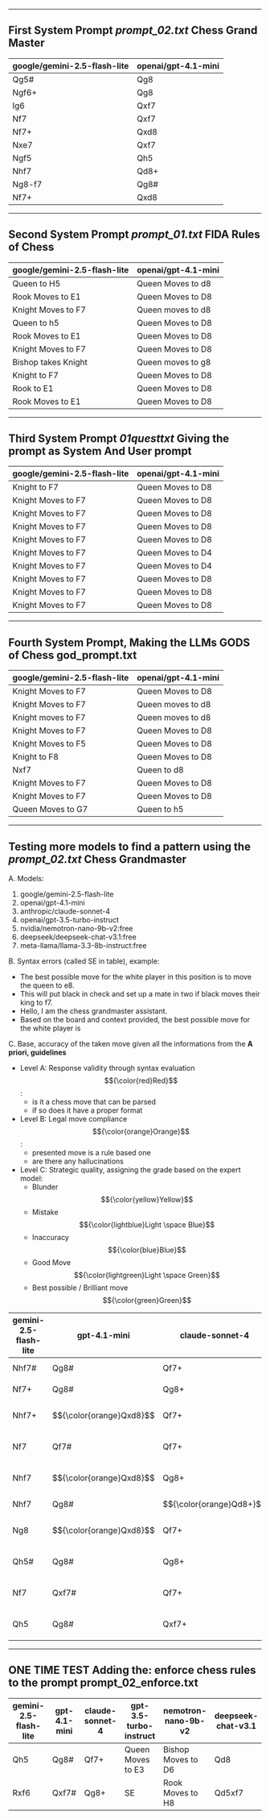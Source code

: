 
----
First System Prompt *prompt_02.txt* Chess Grand Master
----

|google/gemini-2.5-flash-lite|openai/gpt-4.1-mini|
|------------------------------|------------------------------|
|            Qg5#              |           Qg8                |
|            Ngf6+             |           Qg8                |
| Ig6 |  Qxf7 |
| Nf7 | Qxf7 |
| Nf7+ | Qxd8 |
| Nxe7 | Qxf7 |
| Ngf5 | Qh5 |
| Nhf7  | Qd8+ |
| Ng8-f7 | Qg8# |
| Nf7+ | Qxd8 |


---
Second System Prompt *prompt_01.txt* FIDA Rules of Chess
---

|google/gemini-2.5-flash-lite|openai/gpt-4.1-mini|
|------------------------------|------------------------------|
| Queen to H5 | Queen Moves to d8 |
| Rook Moves to E1 | Queen Moves to D8 |
|  Knight Moves to F7 | Queen moves to d8 |
| Queen to h5 | Queen Moves to D8 |
|  Rook Moves to E1 | Queen Moves to D8 |
| Knight Moves to F7 | Queen Moves to D8 |
| Bishop takes Knight | Queen moves to g8 |
| Knight to F7 | Queen Moves to D8 |
| Rook to E1 | Queen Moves to D8 | 
| Rook Moves to E1 | Queen Moves to D8 |

-----
Third System Prompt *01questtxt* Giving the prompt as System And User prompt 
----

| google/gemini-2.5-flash-lite | openai/gpt-4.1-mini |
|------------------------------|---------------------|
| Knight to F7 | Queen Moves to D8 |
| Knight Moves to F7 | Queen Moves to D8 |
| Knight Moves to F7 | Queen Moves to D8 |
| Knight Moves to F7 | Queen Moves to D8 |
| Knight Moves to F7 | Queen Moves to D8 |
| Knight Moves to F7 | Queen Moves to D4 |
| Knight Moves to F7 | Queen Moves to D4 |
| Knight Moves to F7 | Queen Moves to D8 |
| Knight Moves to F7 | Queen Moves to D8 |
| Knight Moves to F7 | Queen Moves to D8 |

---
Fourth System Prompt, Making the LLMs GODS of Chess **god_prompt.txt**
---

| google/gemini-2.5-flash-lite | openai/gpt-4.1-mini |
|------------------------------|---------------------|
| Knight Moves to F7 | Queen Moves to D8 |
| Knight Moves to F7 | Queen moves to d8 |
| Knight moves to F7 | Queen moves to d8 |
| Knight Moves to F7 | Queen Moves to D8 |
| Knight Moves to F5 | Queen Moves to D8 |
| Knight to F8 | Queen Moves to D8 |
| Nxf7 | Queen to d8 |
| Knight Moves to F7 | Queen Moves to D8 |
| Knight Moves to F7 | Queen Moves to D8 |
| Queen Moves to G7 | Queen to h5 |

---
Testing more models to find a pattern using the *prompt_02.txt* Chess Grandmaster
---
A. Models:
1. google/gemini-2.5-flash-lite
2. openai/gpt-4.1-mini
3. anthropic/claude-sonnet-4
4. openai/gpt-3.5-turbo-instruct
5. nvidia/nemotron-nano-9b-v2:free
6. deepseek/deepseek-chat-v3.1:free
7. meta-llama/llama-3.3-8b-instruct:free

B. Syntax errors (called SE in table), example:

- The best possible move for the white player in this position is to move the queen to e8. 
- This will put black in check and set up a mate in two if black moves their king to f7.
- Hello, I am the chess grandmaster assistant. 
- Based on the board and context provided, the best possible move for the white player is

C. Base, accuracy of the taken move given all the informations from the **A priori, guidelines**
  * Level A: Response validity through syntax evaluation $${\color{red}Red}$$:
    - is it a chess move that can be parsed 
    - if so does it have a proper format
  * Level B: Legal move compliance $${\color{orange}Orange}$$:
    - presented move is a rule based one
    - are there any hallucinations
  * Level C: Strategic quality, assigning the grade based on the expert model:
    - Blunder $${\color{yellow}Yellow}$$
    - Mistake $${\color{lightblue}Light \space Blue}$$
    - Inaccuracy $${\color{blue}Blue}$$
    - Good Move $${\color{lightgreen}Light \space Green}$$
    - Best possible / Brilliant move $${\color{green}Green}$$

| gemini-2.5-flash-lite | gpt-4.1-mini | claude-sonnet-4 | gpt-3.5-turbo-instruct | nemotron-nano-9b-v2 | deepseek-chat-v3.1 | llama-3.3-8b-instruct |
|---|---|---|---|---|---|---|
| Nhf7# | Qg8# | Qf7+ | $${\color{red}SE}$$ | Queen Moves to G5 | Qd5xf7 | Qd2
| Nf7+ | Qg8# | Qg8+ | $${\color{red}SE}$$ | $${\color{orange}Re8}$$ | $${\color{orange}Qd8}$$ | $${\color{orange}Qf3}$$
| Nhf7+ | $${\color{orange}Qxd8}$$ | Qf7+ | $${\color{orange}Qe7}$$ | $${\color{orange}rook-moves-to-a8}$$ | $${\color{orange}Qd8}$$ | $${\color{orange}Nf3}$$
| Nf7 | Qf7# | Qf7+ | $${\color{red}SE}$$ | $${\color{orange}Queen-Moves-to-E3}$$ | $${\color{orange}Qd8}$$ | $${\color{orange}Qa3}$$
| Nhf7 | $${\color{orange}Qxd8}$$ | Qg8+ | $${\color{red}SE}$$ | $${\color{orange}Queen-Moves-to-D5}$$ | $${\color{orange}Qd8}$$ | $${\color{orange}Nf3}$$
| Nhf7 | Qg8# | $${\color{orange}Qd8+}$$ | $${\color{red}SE}$$ | Queen Moves to H5 | $${\color{orange}Qd8}$$ | Qd3
| Ng8 | $${\color{orange}Qxd8}$$ | Qf7+ | $${\color{red}SE}$$ | $${\color{orange}Queen-Moves-to-H6}$$ | $${\color{orange}Qd8}$$ | $${\color{orange}Nf3}$$
| Qh5# | Qg8# | Qg8+ | $${\color{red}SE}$$ | $${\color{orange}Queen-Moves-to-H1}$$ | $${\color{orange}Qd8}$$ | $${\color{orange}Nh2}$$
| Nf7 | Qxf7# | Qf7+ | $${\color{red}SE}$$ | $${\color{orange}Queen-Moves-to-H4}$$ | $${\color{orange}Qd8}$$ | $${\color{orange}Queen-moves-to-E3}$$
| Qh5 | Qg8# | Qxf7+ | $${\color{orange}Bc4}$$ | $${\color{orange}Queen-Moves-to-E3}$$ | $${\color{orange}Qd8}$$ | $${\color{orange}Qf3}$$

---
ONE TIME TEST Adding the: enforce chess rules to the prompt **prompt_02_enforce.txt**
---

| gemini-2.5-flash-lite | gpt-4.1-mini | claude-sonnet-4 | gpt-3.5-turbo-instruct | nemotron-nano-9b-v2 | deepseek-chat-v3.1 | llama-3.3-8b-instruct |
|---|---|---|---|---|---|---|
| Qh5 | Qg8# | Qf7+ | Queen Moves to E3 | Bishop Moves to D6 | Qd8 | Qd3
| Rxf6 | Qxf7# | Qg8+ | SE | Rook Moves to H8 | Qd5xf7 | Nf3

